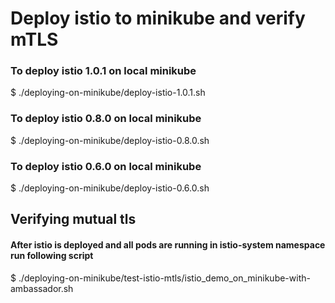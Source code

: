 # Deploy istio to minikube and verify mTLS

### To deploy istio 1.0.1 on local minikube
  $ ./deploying-on-minikube/deploy-istio-1.0.1.sh

### To deploy istio 0.8.0 on local minikube
  $ ./deploying-on-minikube/deploy-istio-0.8.0.sh

 
### To deploy istio 0.6.0 on local minikube
  $ ./deploying-on-minikube/deploy-istio-0.6.0.sh


## Verifying mutual tls 
#### After istio is deployed and all pods are running in istio-system namespace run following script 
  $ ./deploying-on-minikube/test-istio-mtls/istio_demo_on_minikube-with-ambassador.sh 
